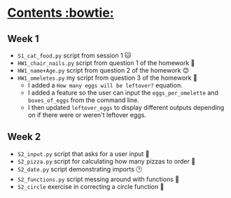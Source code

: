 # <ins>Contents :bowtie:</ins>
## Week 1
- `S1_cat_food.py` script from session 1 :cat:
- `HW1_chair_nails.py` script from question 1 of the homework :hammer:
- `HW1_name+Age.py` script from question 2 of the homework :blush:
- `HW1_omeletes.py` my script from question 3 of the homework :egg:
  - I added a `How many eggs will be leftover?` equation.
  - I added a feature so the user can input the `eggs_per_omelette` and `boxes_of_eggs` from the command line.
  - I then updated `leftover_eggs` to display different outputs depending on if there were or weren't leftover eggs.
## Week 2
- `S2_input.py` script that asks for a user input :dog:
- `S2_pizza.py` script for calculating how many pizzas to order :pizza:
- `S2_date.py` script demonstrating imports :clock1:
- `S2_functions.py` script messing around with functions :wave:
- `S2_circle` exercise in correcting a circle function :large_blue_circle:
